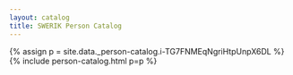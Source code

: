 ```yaml
---
layout: catalog
title: SWERIK Person Catalog
---
```

{% assign p = site.data._person-catalog.i-TG7FNMEqNgriHtpUnpX6DL %}
{% include person-catalog.html p=p %}

